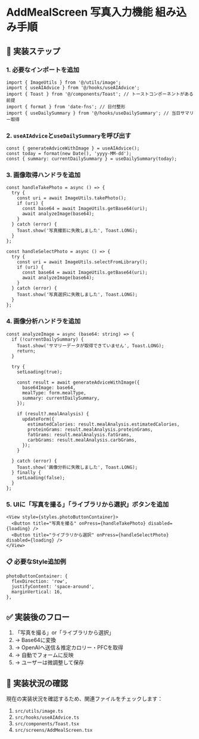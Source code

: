 # AddMealScreen 写真入力機能 組み込み手順

## 📝 実装ステップ

### 1. 必要なインポートを追加

```tsx
import { ImageUtils } from '@/utils/image';
import { useAIAdvice } from '@/hooks/useAIAdvice';
import { Toast } from '@/components/Toast'; // トーストコンポーネントがある前提
import { format } from 'date-fns'; // 日付整形
import { useDailySummary } from '@/hooks/useDailySummary'; // 当日サマリー取得
```

### 2. `useAIAdvice`と`useDailySummary`を呼び出す

```tsx
const { generateAdviceWithImage } = useAIAdvice();
const today = format(new Date(), 'yyyy-MM-dd');
const { summary: currentDailySummary } = useDailySummary(today);
```

### 3. 画像取得ハンドラを追加

```tsx
const handleTakePhoto = async () => {
  try {
    const uri = await ImageUtils.takePhoto();
    if (uri) {
      const base64 = await ImageUtils.getBase64(uri);
      await analyzeImage(base64);
    }
  } catch (error) {
    Toast.show('写真撮影に失敗しました', Toast.LONG);
  }
};

const handleSelectPhoto = async () => {
  try {
    const uri = await ImageUtils.selectFromLibrary();
    if (uri) {
      const base64 = await ImageUtils.getBase64(uri);
      await analyzeImage(base64);
    }
  } catch (error) {
    Toast.show('写真選択に失敗しました', Toast.LONG);
  }
};
```

### 4. 画像分析ハンドラを追加

```tsx
const analyzeImage = async (base64: string) => {
  if (!currentDailySummary) {
    Toast.show('サマリーデータが取得できていません', Toast.LONG);
    return;
  }

  try {
    setLoading(true);

    const result = await generateAdviceWithImage({
      base64Image: base64,
      mealType: form.mealType,
      summary: currentDailySummary,
    });

    if (result?.mealAnalysis) {
      updateForm({
        estimatedCalories: result.mealAnalysis.estimatedCalories,
        proteinGrams: result.mealAnalysis.proteinGrams,
        fatGrams: result.mealAnalysis.fatGrams,
        carbGrams: result.mealAnalysis.carbGrams,
      });
    }

  } catch (error) {
    Toast.show('画像分析に失敗しました', Toast.LONG);
  } finally {
    setLoading(false);
  }
};
```

### 5. UIに「写真を撮る」「ライブラリから選択」ボタンを追加

```tsx
<View style={styles.photoButtonContainer}>
  <Button title="写真を撮る" onPress={handleTakePhoto} disabled={loading} />
  <Button title="ライブラリから選択" onPress={handleSelectPhoto} disabled={loading} />
</View>
```

### 📋 必要なStyle追加例

```tsx
photoButtonContainer: {
  flexDirection: 'row',
  justifyContent: 'space-around',
  marginVertical: 16,
},
```

## ✅ 実装後のフロー

1. 「写真を撮る」or「ライブラリから選択」
2. → Base64に変換
3. → OpenAIへ送信＆推定カロリー・PFCを取得
4. → 自動でフォームに反映
5. → ユーザーは微調整して保存

## 📝 実装状況の確認

現在の実装状況を確認するため、関連ファイルをチェックします：

1. `src/utils/image.ts`
2. `src/hooks/useAIAdvice.ts`
3. `src/components/Toast.tsx`
4. `src/screens/AddMealScreen.tsx` 